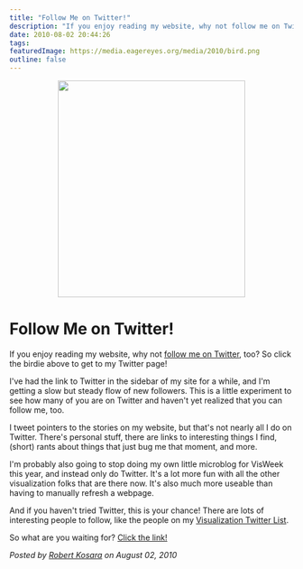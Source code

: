 ```yaml
---
title: "Follow Me on Twitter!"
description: "If you enjoy reading my website, why not follow me on Twitter, too? So click the birdie above to get to my Twitter page!"
date: 2010-08-02 20:44:26
tags: 
featuredImage: https://media.eagereyes.org/media/2010/bird.png
outline: false
---
```


<p align="center"><img src="https://media.eagereyes.org/media/2010/bird.png" alt="" width="332" height="384" /></p>

# Follow Me on Twitter!

If you enjoy reading my website, why not <a href="http://twitter.com/eagereyes">follow me on Twitter</a>, too? So click the birdie above to get to my Twitter page!

I've had the link to Twitter in the sidebar of my site for a while, and I'm getting a slow but steady flow of new followers. This is a little experiment to see how many of you are on Twitter and haven't yet realized that you can follow me, too.

I tweet pointers to the stories on my website, but that's not nearly all I do on Twitter. There's personal stuff, there are links to interesting things I find, (short) rants about things that just bug me that moment, and more.

I'm probably also going to stop doing my own little microblog for VisWeek this year, and instead only do Twitter. It's a lot more fun with all the other visualization folks that are there now. It's also much more useable than having to manually refresh a webpage.

And if you haven't tried Twitter, this is your chance! There are lots of interesting people to follow, like the people on my <a href="http://twitter.com/EagerEyes/visualization/members">Visualization Twitter List</a>.

So what are you waiting for? <a href="http://twitter.com/EagerEyes">Click the link!</a>


_Posted by <a href="/about">Robert Kosara</a> on August 02, 2010_


